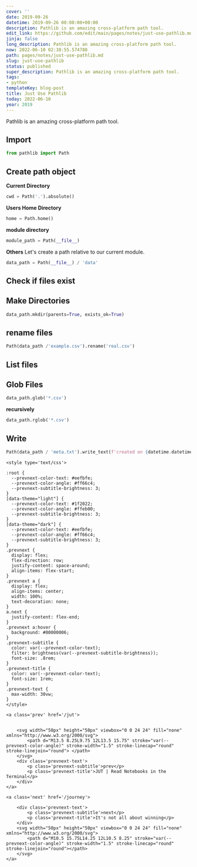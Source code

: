 ```yaml
---
cover: ''
date: 2019-09-26
datetime: 2019-09-26 00:00:00+00:00
description: Pathlib is an amazing cross-platform path tool.
edit_link: https://github.com/edit/main/pages/notes/just-use-pathlib.md
jinja: false
long_description: Pathlib is an amazing cross-platform path tool.
now: 2022-06-10 02:38:55.574788
path: pages/notes/just-use-pathlib.md
slug: just-use-pathlib
status: published
super_description: Pathlib is an amazing cross-platform path tool.
tags:
- python
templateKey: blog-post
title: Just Use Pathlib
today: 2022-06-10
year: 2019
---
```


Pathlib is an amazing cross-platform path tool.

## Import

```python
from pathlib import Path
```

## Create path object

**Current Directory**

```python
cwd = Path('.').absolute()
```

**Users Home Directory**

```python
home = Path.home()
```

**module directory**

```python
module_path = Path(__file__)
```

**Others**
Let's create a path relative to our current module.

```python
data_path = Path(__file__) / 'data'
```

## Check if files exist

## Make Directories

```python
data_path.mkdir(parents=True, exists_ok=True)
```

## rename files

```python
Path(data_path /'example.csv').rename('real.csv')
```

## List files

## Glob Files

```python
data_path.glob('*.csv')
```

**recursively**

```python
data_path.rglob('*.csv')
```

## Write

```python
Path(data_path / 'meta.txt').write_text(f'created on {datetime.datetime.today()})
```
<div class='prevnext'>

    <style type='text/css'>

    :root {
      --prevnext-color-text: #eefbfe;
      --prevnext-color-angle: #ff66c4;
      --prevnext-subtitle-brightness: 3;
    }
    [data-theme="light"] {
      --prevnext-color-text: #1f2022;
      --prevnext-color-angle: #ffeb00;
      --prevnext-subtitle-brightness: 3;
    }
    [data-theme="dark"] {
      --prevnext-color-text: #eefbfe;
      --prevnext-color-angle: #ff66c4;
      --prevnext-subtitle-brightness: 3;
    }
    .prevnext {
      display: flex;
      flex-direction: row;
      justify-content: space-around;
      align-items: flex-start;
    }
    .prevnext a {
      display: flex;
      align-items: center;
      width: 100%;
      text-decoration: none;
    }
    a.next {
      justify-content: flex-end;
    }
    .prevnext a:hover {
      background: #00000006;
    }
    .prevnext-subtitle {
      color: var(--prevnext-color-text);
      filter: brightness(var(--prevnext-subtitle-brightness));
      font-size: .8rem;
    }
    .prevnext-title {
      color: var(--prevnext-color-text);
      font-size: 1rem;
    }
    .prevnext-text {
      max-width: 30vw;
    }
    </style>
    
    <a class='prev' href='/jut'>
    

        <svg width="50px" height="50px" viewbox="0 0 24 24" fill="none" xmlns="http://www.w3.org/2000/svg">
            <path d="M13.5 8.25L9.75 12L13.5 15.75" stroke="var(--prevnext-color-angle)" stroke-width="1.5" stroke-linecap="round" stroke-linejoin="round"> </path>
        </svg>
        <div class='prevnext-text'>
            <p class='prevnext-subtitle'>prev</p>
            <p class='prevnext-title'>JUT | Read Notebooks in the Terminal</p>
        </div>
    </a>
    
    <a class='next' href='/journey'>
    
        <div class='prevnext-text'>
            <p class='prevnext-subtitle'>next</p>
            <p class='prevnext-title'>It's not all about winning</p>
        </div>
        <svg width="50px" height="50px" viewbox="0 0 24 24" fill="none" xmlns="http://www.w3.org/2000/svg">
            <path d="M10.5 15.75L14.25 12L10.5 8.25" stroke="var(--prevnext-color-angle)" stroke-width="1.5" stroke-linecap="round" stroke-linejoin="round"></path>
        </svg>
    </a>
  </div>